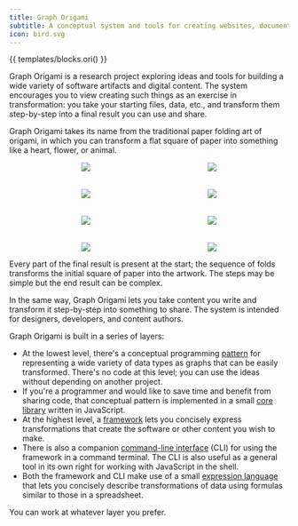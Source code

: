 ```yaml
---
title: Graph Origami
subtitle: A conceptual system and tools for creating websites, documentation, data sets, and other content
icon: bird.svg
---
```


{{ templates/blocks.ori() }}

Graph Origami is a research project exploring ideas and tools for building a wide variety of software artifacts and digital content. The system encourages you to view creating such things as an exercise in transformation: you take your starting files, data, etc., and transform them step-by-step into a final result you can use and share.

Graph Origami takes its name from the traditional paper folding art of origami, in which you can transform a flat square of paper into something like a heart, flower, or animal.

<figure style="align-items: center; display: grid; gap: 2rem; grid-template-columns: repeat(auto-fit, minmax(125px, 1fr)); justify-items: center;">
  <img src="/assets/heart/step1.svg">
  <img src="/assets/heart/step2.svg">
  <img src="/assets/heart/step3.svg">
  <img src="/assets/heart/step4.svg">
  <img src="/assets/heart/step5.svg">
  <img src="/assets/heart/step6.svg">
  <img src="/assets/heart/step7.svg">
  <img src="/assets/heart/step8.svg">
</figure>

Every part of the final result is present at the start; the sequence of folds transforms the initial square of paper into the artwork. The steps may be simple but the end result can be complex.

In the same way, Graph Origami lets you take content you write and transform it step-by-step into something to share. The system is intended for designers, developers, and content authors.

Graph Origami is built in a series of layers:

- At the lowest level, there's a conceptual programming [pattern](/pattern/) for representing a wide variety of data types as graphs that can be easily transformed. There's no code at this level; you can use the ideas without depending on another project.
- If you're a programmer and would like to save time and benefit from sharing code, that conceptual pattern is implemented in a small [core library](/core/) written in JavaScript.
- At the highest level, a [framework](/framework/) lets you concisely express transformations that create the software or other content you wish to make.
- There is also a companion [command-line interface](/cli/) (CLI) for using the framework in a command terminal. The CLI is also useful as a general tool in its own right for working with JavaScript in the shell.
- Both the framework and CLI make use of a small [expression language](/language/) that lets you concisely describe transformations of data using formulas similar to those in a spreadsheet.

You can work at whatever layer you prefer.
